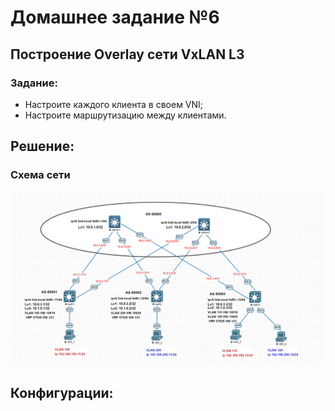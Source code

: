 # Домашнее задание №6
## Построение Overlay сети VxLAN L3

### Задание:
- Настроите каждого клиента в своем VNI;
- Настроите маршрутизацию между клиентами.

## Решение:

### Схема сети
![](img/Schema_VxLAN_L3.png)

## Конфигурации: